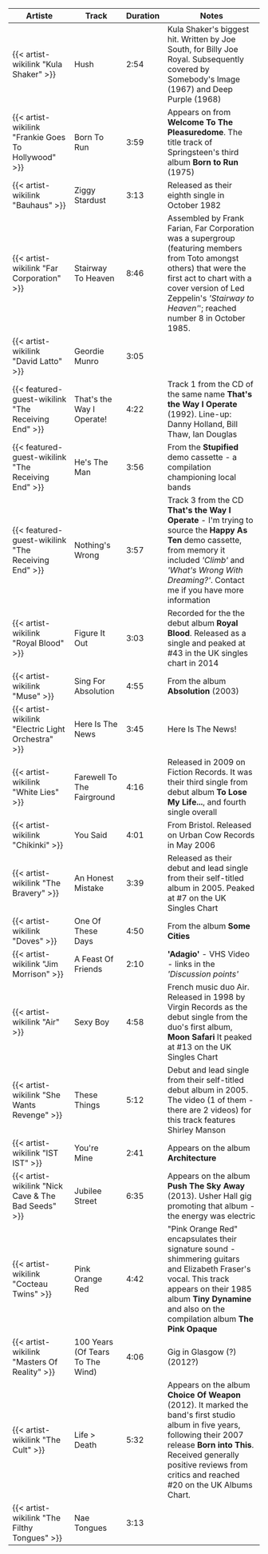 | Artiste                                             | Track                            | Duration | Notes                                                                                                                                                                                                                                              |
|-----------------------------------------------------|----------------------------------|----------|----------------------------------------------------------------------------------------------------------------------------------------------------------------------------------------------------------------------------------------------------|
| {{< artist-wikilink "Kula Shaker" >}}               | Hush                             | 2:54     | Kula Shaker's biggest hit. Written by Joe South, for Billy Joe Royal. Subsequently covered by Somebody's Image (1967) and Deep Purple (1968)                                                                                                       |
| {{< artist-wikilink "Frankie Goes To Hollywood" >}} | Born To Run                      | 3:59     | Appears on from **Welcome To The Pleasuredome**. The title track of Springsteen's third album **Born to Run** (1975)                                                                                                                               |
| {{< artist-wikilink "Bauhaus" >}}                   | Ziggy Stardust                   | 3:13     | Released as their eighth single in October 1982                                                                                                                                                                                                    |
| {{< artist-wikilink "Far Corporation" >}}           | Stairway To Heaven               | 8:46     | Assembled by Frank Farian, Far Corporation was a supergroup (featuring members from Toto amongst others) that were the first act to chart with a cover version of Led Zeppelin's _'Stairway to Heaven'_'; reached number 8 in October 1985.        |
| {{< artist-wikilink "David Latto" >}}               | Geordie Munro                    | 3:05     |                                                                                                                                                                                                                                                    |
| {{< featured-guest-wikilink "The Receiving End" >}} | That's the Way I Operate!        | 4:22     | Track 1 from the CD of the same name **That's the Way I Operate** (1992). Line-up: Danny Holland, Bill Thaw, Ian Douglas                                                                                                                           |
| {{< featured-guest-wikilink "The Receiving End" >}} | He's The Man                     | 3:56     | From the **Stupified** demo cassette - a compilation championing local bands                                                                                                                                                                       |
| {{< featured-guest-wikilink "The Receiving End" >}} | Nothing's Wrong                  | 3:57     | Track 3 from the CD **That's the Way I Operate** - I'm trying to source the **Happy As Ten** demo cassette, from memory it included _'Climb'_ and _'What's Wrong With Dreaming?'_. Contact me if you have more information                         |
| {{< artist-wikilink "Royal Blood" >}}               | Figure It Out                    | 3:03     | Recorded for the the debut album **Royal Blood**. Released as a single and peaked at #43 in the UK singles chart in 2014                                                                                                                           |  
| {{< artist-wikilink "Muse" >}}                      | Sing For Absolution              | 4:55     | From the album **Absolution** (2003)                                                                                                                                                                                                               |  
| {{< artist-wikilink "Electric Light Orchestra" >}}  | Here Is The News                 | 3:45     | Here Is The News!                                                                                                                                                                                                                                  |             
| {{< artist-wikilink "White Lies" >}}                | Farewell To The Fairground       | 4:16     | Released in 2009 on Fiction Records. It was their third single from debut album **To Lose My Life...**, and fourth single overall                                                                                                                  |
| {{< artist-wikilink "Chikinki" >}}                  | You Said                         | 4:01     | From Bristol. Released on Urban Cow Records in May 2006                                                                                                                                                                                            |
| {{< artist-wikilink "The Bravery" >}}               | An Honest Mistake                | 3:39     | Released as their debut and lead single from their self-titled album in 2005. Peaked at #7 on the UK Singles Chart                                                                                                                                 |
| {{< artist-wikilink "Doves" >}}                     | One Of These Days                | 4:50     | From the album **Some Cities**                                                                                                                                                                                                                     |
| {{< artist-wikilink "Jim Morrison" >}}              | A Feast Of Friends               | 2:10     | **'Adagio'** - VHS Video - links in the _'Discussion points'_                                                                                                                                                                                      |
| {{< artist-wikilink "Air" >}}                       | Sexy Boy                         | 4:58     | French music duo Air. Released in 1998 by Virgin Records as the debut single from the duo's first album, **Moon Safari** It peaked at #13 on the UK Singles Chart                                                                                  |
| {{< artist-wikilink "She Wants Revenge" >}}         | These Things                     | 5:12     | Debut and lead single from their self-titled debut album in 2005. The video (1 of them - there are 2 videos) for this track features Shirley Manson                                                                                                |
| {{< artist-wikilink "IST IST" >}}                   | You're Mine                      | 2:41     | Appears on the album **Architecture**                                                                                                                                                                                                              |
| {{< artist-wikilink "Nick Cave & The Bad Seeds" >}} | Jubilee Street                   | 6:35     | Appears on the album **Push The Sky Away** (2013). Usher Hall gig promoting that album - the energy was electric                                                                                                                                   |
| {{< artist-wikilink "Cocteau Twins" >}}             | Pink Orange Red                  | 4:42     | "Pink Orange Red" encapsulates their signature sound - shimmering guitars and Elizabeth Fraser's vocal. This track appears on their 1985 album **Tiny Dynamine** and also on the compilation album **The Pink Opaque**                             |
| {{< artist-wikilink "Masters Of Reality" >}}        | 100 Years (Of Tears To The Wind) | 4:06     | Gig in Glasgow (?) (2012?)                                                                                                                                                                                                                         |
| {{< artist-wikilink "The Cult" >}}                  | Life > Death                     | 5:32     | Appears on the album **Choice Of Weapon** (2012). It marked the band's first studio album in five years, following their 2007 release **Born into This**. Received generally positive reviews from critics and reached #20 on the UK Albums Chart. |
| {{< artist-wikilink "The Filthy Tongues" >}}        | Nae Tongues                      | 3:13     |                                                                                                                                                                                                                                                    |
